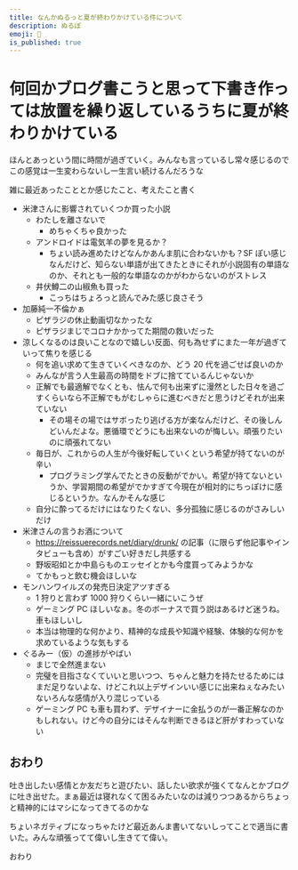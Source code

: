 ```yaml
---
title: なんかぬるっと夏が終わりかけている件について
description: ぬるぽ
emoji: 🎑
is_published: true
---
```


# 何回かブログ書こうと思って下書き作っては放置を繰り返しているうちに夏が終わりかけている

ほんとあっという間に時間が過ぎていく。みんなも言っているし常々感じるのでこの感覚は一生変わらないし一生言い続けるんだろうな

雑に最近あったこととか感じたこと、考えたこと書く

- 米津さんに影響されていくつか買った小説
  - わたしを離さないで
    - めちゃくちゃ良かった
  - アンドロイドは電気羊の夢を見るか？
    - ちょい読み進めたけどなんかあんま肌に合わないかも？SF ぽい感じなんだけど、知らない単語が出てきたときにそれが小説固有の単語なのか、それとも一般的な単語なのかがわからないのがストレス
  - 井伏鱒二の山椒魚も買った
    - こっちはちょろっと読んでみた感じ良さそう
- 加藤純一不倫かぁ
  - ピザラジの休止動画切なかったな
  - ピザラジまじでコロナかかってた期間の救いだった
- 涼しくなるのは良いことなので嬉しい反面、何も為せずにまた一年が過ぎていって焦りを感じる
  - 何を追い求めて生きていくべきなのか、どう 20 代を過ごせば良いのか
  - みんなが言う人生最高の時間をドブに捨てているんじゃないか
  - 正解でも最適解でなくとも、怯んで何も出来ずに漫然とした日々を過ごすくらいなら不正解でもがむしゃらに進むべきだと思うけどそれが出来ていない
    - その場その場ではサボったり逃げる方が楽なんだけど、その後しんどいんだよな。悪循環でどうにも出来ないのが悔しい。頑張りたいのに頑張れてない
  - 毎日が、これからの人生が今後好転していくという希望が持てないのが辛い
    - プログラミング学んでたときの反動がでかい。希望が持てないというか、学習期間の希望がでかすぎて今現在が相対的にちっぽけに感じるというか。なんかそんな感じ
  - 自分に酔ってるだけにはなりたくない、多分孤独に感じるのがさみしいだけ
- 米津さんの言うお酒について
  - https://reissuerecords.net/diary/drunk/ の記事（に限らず他記事やインタビューも含め）がすごい好きだし共感する
  - 野坂昭如とか中島らものエッセイとかも今度買ってみようかな
  - てかもっと飲む機会ほしいな
- モンハンワイルズの発売日決定アツすぎる
  - 1 狩りと言わず 1000 狩りくらい一緒にいこうぜ
  - ゲーミング PC ほしいなぁ。冬のボーナスで買う説はあるけど迷うね。車もほしいし
  - 本当は物理的な何かより、精神的な成長や知識や経験、体験的な何かを求めているような気もする
- ぐるみー（仮）の進捗がやばい
  - まじで全然進まない
  - 完璧を目指さなくていいと思いつつ、ちゃんと魅力を持たせるためにはまだ足りないよな、けどこれ以上デザインいい感じに出来ねぇなみたいないろんな感情が入り混じっている
  - ゲーミング PC も車も買わず、デザイナーに金払うのが一番正解なのかもしれない。けど今の自分にはそんな判断できるほど肝がすわっていない

## おわり

吐き出したい感情とか友だちと遊びたい、話したい欲求が強くてなんとかブログに吐き出せた。まぁ最近は寝れなくて困るみたいなのは減りつつあるからちょっと精神的にはマシになってきてるのかな

ちょいネガティブになっちゃたけど最近あんま書いてないしってことで適当に書いた。みんな頑張ってて偉いし生きてて偉い。

おわり
